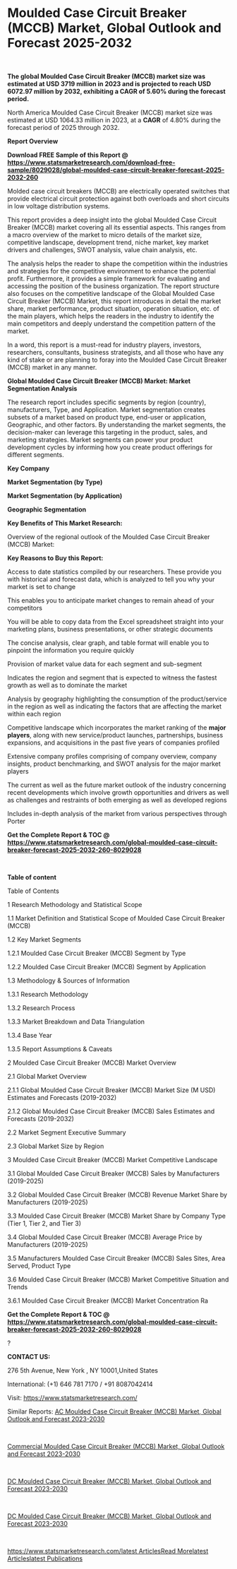 <h1>Moulded Case Circuit Breaker (MCCB) Market, Global Outlook and Forecast 2025-2032</h1><br/><p><strong>The global Moulded Case Circuit Breaker (MCCB) market size was estimated at USD 3719 million in 2023 and is projected to reach USD 6072.97 million by 2032, exhibiting a <strong>CAGR</strong> of 5.60% during the forecast period.</strong></p>
 
 
 
 <p>North America Moulded Case Circuit Breaker (MCCB) market size was estimated at USD 1064.33 million in 2023, at a <strong>CAGR</strong> of 4.80% during the forecast period of 2025 through 2032.</p>
 
 
 
 <p><strong>Report Overview</strong></p>
 
 
 
 <p><strong>Download FREE Sample of this Report @ <a href="https://www.statsmarketresearch.com/download-free-sample/8029028/global-moulded-case-circuit-breaker-forecast-2025-2032-260">https://www.statsmarketresearch.com/download-free-sample/8029028/global-moulded-case-circuit-breaker-forecast-2025-2032-260</a></strong></p>
 
 
 
 <p>Molded case circuit breakers (MCCB) are electrically operated switches that provide electrical circuit protection against both overloads and short circuits in low voltage distribution systems.</p>
 
 
 
 <p>This report provides a deep insight into the global Moulded Case Circuit Breaker (MCCB) market covering all its essential aspects. This ranges from a macro overview of the market to micro details of the market size, competitive landscape, development trend, niche market, key market drivers and challenges, SWOT analysis, value chain analysis, etc.</p>
 
 
 
 <p>The analysis helps the reader to shape the competition within the industries and strategies for the competitive environment to enhance the potential profit. Furthermore, it provides a simple framework for evaluating and accessing the position of the business organization. The report structure also focuses on the competitive landscape of the Global Moulded Case Circuit Breaker (MCCB) Market, this report introduces in detail the market share, market performance, product situation, operation situation, etc. of the main players, which helps the readers in the industry to identify the main competitors and deeply understand the competition pattern of the market.</p>
 
 
 
 <p>In a word, this report is a must-read for industry players, investors, researchers, consultants, business strategists, and all those who have any kind of stake or are planning to foray into the Moulded Case Circuit Breaker (MCCB) market in any manner.</p>
 
 
 
 <p><strong>Global Moulded Case Circuit Breaker (MCCB) Market: Market Segmentation Analysis</strong></p>
 
 
 
 <p>The research report includes specific segments by region (country), manufacturers, Type, and Application. Market segmentation creates subsets of a market based on product type, end-user or application, Geographic, and other factors. By understanding the market segments, the decision-maker can leverage this targeting in the product, sales, and marketing strategies. Market segments can power your product development cycles by informing how you create product offerings for different segments.</p>
 
 
 
 <p><strong>Key Company</strong></p>
 
 
 
 <p><strong>Market Segmentation (by Type)</strong></p>
 
 
 
 <p><strong>Market Segmentation (<strong>by Application</strong>)</strong></p>
 
 
 
 <p><strong>Geographic Segmentation</strong></p>
 
 
 
 <p><strong>Key Benefits of This Market Research:</strong></p>
 
 
 
 <p>Overview of the regional outlook of the Moulded Case Circuit Breaker (MCCB) Market:</p>
 
 
 
 <p><strong>Key <strong>Reasons to Buy</strong> this Report:</strong></p>
 
 
 
 <p>Access to date statistics compiled by our researchers. These provide you with historical and forecast data, which is analyzed to tell you why your market is set to change</p>
 
 
 
 <p>This enables you to anticipate market changes to remain ahead of your competitors</p>
 
 
 
 <p>You will be able to copy data from the Excel spreadsheet straight into your marketing plans, business presentations, or other strategic documents</p>
 
 
 
 <p>The concise analysis, clear graph, and table format will enable you to pinpoint the information you require quickly</p>
 
 
 
 <p>Provision of market value data for each segment and sub-segment</p>
 
 
 
 <p>Indicates the region and segment that is expected to witness the fastest growth as well as to dominate the market</p>
 
 
 
 <p>Analysis by geography highlighting the consumption of the product/service in the region as well as indicating the factors that are affecting the market within each region</p>
 
 
 
 <p>Competitive landscape which incorporates the market ranking of the <strong>major players</strong>, along with new service/product launches, partnerships, business expansions, and acquisitions in the past five years of companies profiled</p>
 
 
 
 <p>Extensive company profiles comprising of company overview, company insights, product benchmarking, and SWOT analysis for the major market players</p>
 
 
 
 <p>The current as well as the future market outlook of the industry concerning recent developments which involve growth opportunities and drivers as well as challenges and restraints of both emerging as well as developed regions</p>
 
 
 
 <p>Includes in-depth analysis of the market from various perspectives through Porter</p>
 
 
 
 <div><b>Get the Complete Report & TOC @ <a href="https://www.statsmarketresearch.com/global-moulded-case-circuit-breaker-forecast-2025-2032-260-8029028">https://www.statsmarketresearch.com/global-moulded-case-circuit-breaker-forecast-2025-2032-260-8029028</a></b></div>
 
 
 
 <p><br />
 
 <b>Table of content</b></p>
 
 
 
 <p>Table of Contents<br />
 
 1 Research Methodology and Statistical Scope<br />
 
 1.1 Market Definition and Statistical Scope of Moulded Case Circuit Breaker (MCCB)<br />
 
 1.2 Key Market Segments<br />
 
 1.2.1 Moulded Case Circuit Breaker (MCCB) Segment by Type<br />
 
 1.2.2 Moulded Case Circuit Breaker (MCCB) Segment by Application<br />
 
 1.3 Methodology & Sources of Information<br />
 
 1.3.1 Research Methodology<br />
 
 1.3.2 Research Process<br />
 
 1.3.3 Market Breakdown and Data Triangulation<br />
 
 1.3.4 Base Year<br />
 
 1.3.5 Report Assumptions & Caveats<br />
 
 2 Moulded Case Circuit Breaker (MCCB) Market Overview<br />
 
 2.1 Global Market Overview<br />
 
 2.1.1 Global Moulded Case Circuit Breaker (MCCB) Market Size (M USD) Estimates and Forecasts (2019-2032)<br />
 
 2.1.2 Global Moulded Case Circuit Breaker (MCCB) Sales Estimates and Forecasts (2019-2032)<br />
 
 2.2 Market Segment Executive Summary<br />
 
 2.3 Global Market Size by Region<br />
 
 3 Moulded Case Circuit Breaker (MCCB) Market Competitive Landscape<br />
 
 3.1 Global Moulded Case Circuit Breaker (MCCB) Sales by Manufacturers (2019-2025)<br />
 
 3.2 Global Moulded Case Circuit Breaker (MCCB) Revenue Market Share by Manufacturers (2019-2025)<br />
 
 3.3 Moulded Case Circuit Breaker (MCCB) Market Share by Company Type (Tier 1, Tier 2, and Tier 3)<br />
 
 3.4 Global Moulded Case Circuit Breaker (MCCB) Average Price by Manufacturers (2019-2025)<br />
 
 3.5 Manufacturers Moulded Case Circuit Breaker (MCCB) Sales Sites, Area Served, Product Type<br />
 
 3.6 Moulded Case Circuit Breaker (MCCB) Market Competitive Situation and Trends<br />
 
 3.6.1 Moulded Case Circuit Breaker (MCCB) Market Concentration Ra</p>
 
 
 
 <div><b>Get the Complete Report & TOC @ <a href="https://www.statsmarketresearch.com/global-moulded-case-circuit-breaker-forecast-2025-2032-260-8029028">https://www.statsmarketresearch.com/global-moulded-case-circuit-breaker-forecast-2025-2032-260-8029028</a></b></div>
 
 
 
 <p>? </p>
 
 
 
 <p><b>CONTACT US:</b><br />
 
 276 5th Avenue, New York , NY 10001,United States<br />
 
 International: (+1) 646 781 7170 / +91 8087042414<br />
 
 Visit: <a href="https://www.statsmarketresearch.com/">https://www.statsmarketresearch.com/</a><br />
 
 Similar Reports: <a href="https://www.statsmarketresearch.com/global-moulded-case-circuit-breaker-forecast-2025-2032-260-8029028">AC Moulded Case Circuit Breaker (MCCB) Market, Global Outlook and Forecast 2023-2030</a><br />
 
 <br />
 
 <a href="https://www.statsmarketresearch.com/global-moulded-case-circuit-breaker-forecast-2025-2032-260-8029028">Commercial Moulded Case Circuit Breaker (MCCB) Market, Global Outlook and Forecast 2023-2030</a><br />
 
 <br />
 
 <a href="https://www.statsmarketresearch.com/global-moulded-case-circuit-breaker-forecast-2025-2032-260-8029028">DC Moulded Case Circuit Breaker (MCCB) Market, Global Outlook and Forecast 2023-2030</a><br />
 
 <br />
 
 <a href="https://www.statsmarketresearch.com/global-moulded-case-circuit-breaker-forecast-2025-2032-260-8029028">DC Moulded Case Circuit Breaker (MCCB) Market, Global Outlook and Forecast 2023-2030</a><br />
 
 <br />
 
 <a href="https://gyeongbokgung.com">https://www.statsmarketresearch.com/</a><a href="https://hallyeomaritime.com">latest Articles</a><a href="https://jingwansa.com">Read More</a><a href="https://nguoiviet.jp/">latest Articles</a><a href="https://www.intelmarketresearch.com/">latest Publications</a></p>